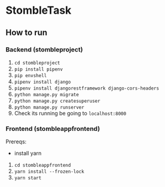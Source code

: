 # StombleTask

## How to run

### Backend (stombleproject)

1. `cd stombleproject`
1. `pip install pipenv`
1. `pip envshell`
1. `pipenv install django`
1. `pipenv install djangorestframework django-cors-headers`
1. `python manage.py migrate`
1. `python manage.py createsuperuser`
1. `python manage.py runserver`
1. Check its running be going to `localhost:8000`

### Frontend (stombleappfrontend)
Prereqs:
- install yarn

1. `cd stombleappfrontend`
1. `yarn install --frozen-lock`
1. `yarn start`
